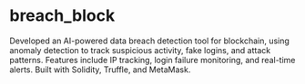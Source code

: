 # breach_block
Developed an AI-powered data breach detection tool for blockchain, using anomaly detection to track suspicious activity, fake logins, and attack patterns. Features include IP tracking, login failure monitoring, and real-time alerts. Built with Solidity, Truffle, and MetaMask.
